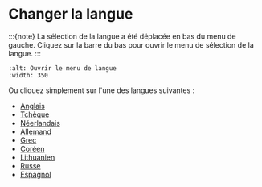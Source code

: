 # Changer la langue

:::{note}
La sélection de la langue a été déplacée en bas du menu de gauche. Cliquez sur la barre du bas pour ouvrir le menu de sélection de la langue.
:::

```{image} images/documentation_language_menu.png
:alt: Ouvrir le menu de langue
:width: 350
```

Ou cliquez simplement sur l'une des langues suivantes :

- [Anglais](https://androidaps.readthedocs.io/en/latest/)
- [Tchèque](https://androidaps.readthedocs.io/cs/latest/)
- [Néerlandais](https://androidaps.readthedocs.io/nl/latest/)
- [Allemand](https://androidaps.readthedocs.io/de/latest/)
- [Grec](https://androidaps.readthedocs.io/el/latest/)
- [Coréen](https://androidaps.readthedocs.io/ko/latest/)
- [Lithuanien](https://androidaps.readthedocs.io/lt/latest/)
- [Russe](https://androidaps.readthedocs.io/ru/latest/)
- [Espagnol](https://androidaps.readthedocs.io/es/latest/)
